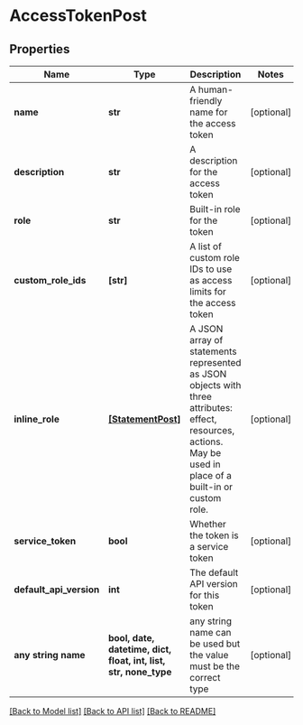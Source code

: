 # AccessTokenPost


## Properties
Name | Type | Description | Notes
------------ | ------------- | ------------- | -------------
**name** | **str** | A human-friendly name for the access token | [optional] 
**description** | **str** | A description for the access token | [optional] 
**role** | **str** | Built-in role for the token | [optional] 
**custom_role_ids** | **[str]** | A list of custom role IDs to use as access limits for the access token | [optional] 
**inline_role** | [**[StatementPost]**](StatementPost.md) | A JSON array of statements represented as JSON objects with three attributes: effect, resources, actions. May be used in place of a built-in or custom role. | [optional] 
**service_token** | **bool** | Whether the token is a service token | [optional] 
**default_api_version** | **int** | The default API version for this token | [optional] 
**any string name** | **bool, date, datetime, dict, float, int, list, str, none_type** | any string name can be used but the value must be the correct type | [optional]

[[Back to Model list]](../README.md#documentation-for-models) [[Back to API list]](../README.md#documentation-for-api-endpoints) [[Back to README]](../README.md)


